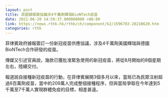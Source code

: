 ```yaml
---
layout: post
title: 菲國據報簽協議涉4千萬劑輝瑞BioNTech疫苗
date: 2021-06-20 14:59:37.000000000 +08:00
link: https://news.rthk.hk/rthk/ch/component/k2/1596783-20210620.htm
categories: rthk
---
```


菲律賓政府據報簽訂一份新冠疫苗供應協議，涉及4千萬劑美國輝瑞與德國BioNTech合作研發的疫苗。

傳媒又引述官員說，幾款已獲批准緊急使用的新冠疫苗，將從8月開始的8個星期左右，陸續交付。

報道說自接種新冠疫苗的行動，在菲律賓展開3個多月以來，當局已為民眾注射超過8百萬劑疫苗，當中約209萬人完成整個接種程序，但與當局爭取在今年達到5千萬至7千萬人實現群體免疫的目標，相差甚遠。
